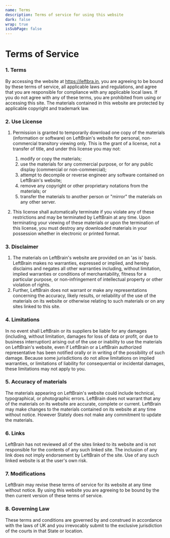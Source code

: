 ```yaml
---
name: Terms
description: Terms of service for using this website
dark: false
wrap: true
isSubPage: false
---
```

# Terms of Service

### 1. Terms

By accessing the website at <https://leftbra.in>, you are agreeing to be bound by these terms of service, all applicable laws and regulations, and agree that you are responsible for compliance with any applicable local laws. If you do not agree with any of these terms, you are prohibited from using or accessing this site. The materials contained in this website are protected by applicable copyright and trademark law.

### 2. Use License

1. Permission is granted to temporarily download one copy of the materials (information or software) on LeftBrain's website for personal, non-commercial transitory viewing only. This is the grant of a license, not a transfer of title, and under this license you may not:

   1. modify or copy the materials;
   2. use the materials for any commercial purpose, or for any public display (commercial or non-commercial);
   3. attempt to decompile or reverse engineer any software contained on LeftBrain's website;
   4. remove any copyright or other proprietary notations from the materials; or
   5. transfer the materials to another person or "mirror" the materials on any other server.
2. This license shall automatically terminate if you violate any of these restrictions and may be terminated by LeftBrain at any time. Upon terminating your viewing of these materials or upon the termination of this license, you must destroy any downloaded materials in your possession whether in electronic or printed format.

### 3. Disclaimer

1. The materials on LeftBrain's website are provided on an 'as is' basis. LeftBrain makes no warranties, expressed or implied, and hereby disclaims and negates all other warranties including, without limitation, implied warranties or conditions of merchantability, fitness for a particular purpose, or non-infringement of intellectual property or other violation of rights.
2. Further, LeftBrain does not warrant or make any representations concerning the accuracy, likely results, or reliability of the use of the materials on its website or otherwise relating to such materials or on any sites linked to this site.

### 4. Limitations

In no event shall LeftBrain or its suppliers be liable for any damages (including, without limitation, damages for loss of data or profit, or due to business interruption) arising out of the use or inability to use the materials on LeftBrain's website, even if LeftBrain or a LeftBrain authorized representative has been notified orally or in writing of the possibility of such damage. Because some jurisdictions do not allow limitations on implied warranties, or limitations of liability for consequential or incidental damages, these limitations may not apply to you.

### 5. Accuracy of materials

The materials appearing on LeftBrain's website could include technical, typographical, or photographic errors. LeftBrain does not warrant that any of the materials on its website are accurate, complete or current. LeftBrain may make changes to the materials contained on its website at any time without notice. However Stately does not make any commitment to update the materials.

### 6. Links

LeftBrain has not reviewed all of the sites linked to its website and is not responsible for the contents of any such linked site. The inclusion of any link does not imply endorsement by LeftBrain of the site. Use of any such linked website is at the user's own risk.

### 7. Modifications

LeftBrain may revise these terms of service for its website at any time without notice. By using this website you are agreeing to be bound by the then current version of these terms of service.

### 8. Governing Law

These terms and conditions are governed by and construed in accordance with the laws of UK and you irrevocably submit to the exclusive jurisdiction of the courts in that State or location.